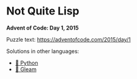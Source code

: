 # Not Quite Lisp

**Advent of Code: Day 1, 2015**

Puzzle text: <https://adventofcode.com/2015/day/1>

Solutions in other languages:

- [🐍 Python](../../../../python/2015/01_not_quite_lisp)
- [🌠 Gleam](../../../../gleam/aoc/src/aoc_2015/README_day_1.md)
